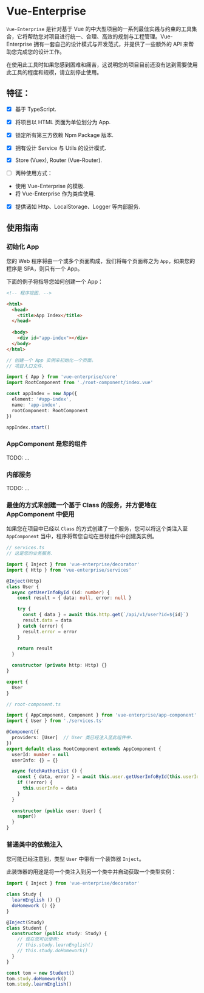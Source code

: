 # Vue-Enterprise

`Vue-Enterprise` 是针对基于 Vue 的中大型项目的一系列最佳实践与约束的工具集合，它将帮助您对项目进行统一、合理、高效的规划与工程管理。Vue-Enterprise 拥有一套自己的设计模式与开发范式，并提供了一些额外的 API 来帮助您完成您的设计工作。

在使用此工具时如果您感到困难和痛苦，这说明您的项目目前还没有达到需要使用此工具的程度和规模，请立刻停止使用。

## 特征：

 - [x] 基于 TypeScript.
 
 - [x] 将项目以 HTML 页面为单位划分为 App.
 
 - [x] 锁定所有第三方依赖 Npm Package 版本.
 
 - [x] 拥有设计 Service 与 Utils 的设计模式.
 
 - [x] Store (Vuex), Router (Vue-Router).
 
 - [ ] 两种使用方式：
  - 使用 Vue-Enterprise 的模板.
  - 将 Vue-Enterprise 作为类库使用.
  
 - [x] 提供诸如 Http、LocalStorage、Logger 等内部服务.

## 使用指南

### 初始化 App

您的 Web 程序将由一个或多个页面构成，我们将每个页面称之为 `App`，如果您的程序是 SPA，则只有一个 App。

下面的例子将指导您如何创建一个 App：

```html
<!-- 程序视图. -->

<html>
  <head>
    <title>App Index</title>
  </head>
  
  <body>
    <div id="app-index"></div>
  </body>
</html>
```

```typescript
// 创建一个 App 实例来初始化一个页面。
// 项目入口文件.

import { App } from 'vue-enterprise/core'
import RootComponent from './root-component/index.vue'

const appIndex = new App({
  element: '#app-index',
  name: 'app-index',
  rootComponent: RootComponent
})

appIndex.start()
```

### AppComponent 是您的组件

TODO: ... 

### 内部服务

TODO: ...

### 最佳的方式来创建一个基于 Class 的服务，并方便地在 AppComponent 中使用

如果您在项目中已经以 `Class` 的方式创建了一个服务，您可以将这个类注入至 `AppComponent` 当中，程序将帮您自动在目标组件中创建类实例。

```typescript
// services.ts
// 这是您的业务服务.

import { Inject } from 'vue-enterprise/decorator'
import { Http } from 'vue-enterprise/services'

@Inject(Http)
class User {
  async getUserInfoById (id: number) {
    const result = { data: null, error: null }

    try {
      const { data } = await this.http.get(`/api/v1/user?id=${id}`)
      result.data = data
    } catch (error) {
      result.error = error
    }
    
    return result
  }

  constructor (private http: Http) {}
}

export {
  User
}
```

```typescript
// root-component.ts

import { AppComponent, Component } from 'vue-enterprise/app-component'
import { User } from './services.ts'

@Component({
  providers: [User]  // User 类已经注入至此组件中.
})
export default class RootComponent extends AppComponent {
  userId: number = null
  userInfo: {} = {}

  async fetchAuthorList () {
    const { data, error } = await this.user.getUserInfoById(this.userId)
    if (!error) {
      this.userInfo = data
    }
  }
  
  constructor (public user: User) {
    super()
  }
}
```

### 普通类中的依赖注入

您可能已经注意到，类型 `User` 中带有一个装饰器 `Inject`。

此装饰器的用途是将一个类注入到另一个类中并自动获取一个类型实例：

```typescript
import { Inject } from 'vue-enterprise/decorator'

class Study {
  learnEnglish () {}
  doHomework () {}
}

@Inject(Study)
class Student {
  constructor (public study: Study) {
    // 现在您可以使用:
    // this.study.learnEnglish()
    // this.study.doHomework()
  }
}

const tom = new Student()
tom.study.doHomework()
tom.study.learnEnglish()
```
